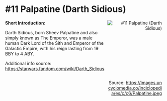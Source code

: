 # #11 Palpatine (Darth Sidious)

<div style="display: flex;">
  <div style="flex: 1; padding-right: 10px;">
    <strong>Short Introduction:</strong>
    <p>Darth Sidious, born Sheev Palpatine and also simply known as The Emperor, was a male human Dark Lord of the Sith and Emperor of the Galactic Empire, with his reign lasting from 19 BBY to 4 ABY.</p>
    Additional info source: <a href="https://starwars.fandom.com/wiki/Darth_Sidious">https://starwars.fandom.com/wiki/Darth_Sidious</a>
  </div>
  <div style="flex: 1; text-align: right;">
    <img src="https://images.uncyclomedia.co/inciclopedia/es/c/c6/Palpatine.jpeg" alt="#11 Palpatine (Darth Sidious)" style="max-height: 275px; max-width: 100%; min-height: 175px;"/><br><br>Source: <a href="https://images.uncyclomedia.co/inciclopedia/es/c/c6/Palpatine.jpeg" style="word-break: break-all;">https://images.uncyclomedia.co/inciclopedia/es/c/c6/Palpatine.jpeg</a>
  </div>
</div>
